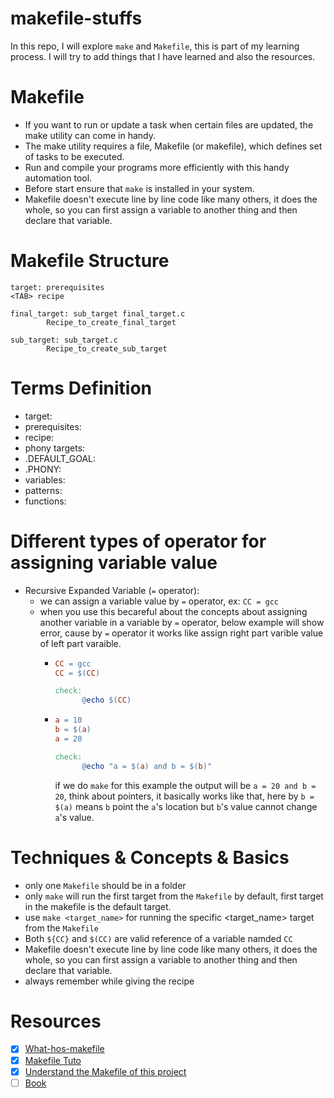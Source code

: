 # makefile-stuffs

In this repo, I will explore `make` and `Makefile`, this is part of my learning process. I will try to add things that I have learned and also the resources. 

# Makefile

- If you want to run or update a task when certain files are updated, the make utility can come in handy. 
- The make utility requires a file, Makefile (or makefile), which defines set of tasks to be executed. 
- Run and compile your programs more efficiently with this handy automation tool. 
- Before start ensure that `make` is installed in your system.
- Makefile doesn't execute line by line code like many others, it does the whole, so you can first assign a variable to another thing and then declare that variable.

# Makefile Structure

```shell script
target: prerequisites
<TAB> recipe
```

```shell script
final_target: sub_target final_target.c
        Recipe_to_create_final_target

sub_target: sub_target.c
        Recipe_to_create_sub_target
```

# Terms Definition

* target: 
* prerequisites: 
* recipe: 
* phony targets: 
* .DEFAULT_GOAL: 
* .PHONY: 
* variables:
* patterns: 
* functions:

# Different types of operator for assigning variable value

* Recursive Expanded Variable (`=` operator):
    - we can assign a variable value by `=` operator, ex: `CC = gcc`
    - when you use this becareful about the concepts about assigning another variable in a variable by `=` operator, below example will show error, cause by `=` operator it works like assign right part varible value of left part varaible.
        - ```Makefile
          CC = gcc
          CC = $(CC)
          
          check:
                @echo $(CC)
          ```
        - ```Makefile
          a = 10
          b = $(a)
          a = 20
          
          check:
                @echo "a = $(a) and b = $(b)"
          ```
          if we do `make` for this example the output will be `a = 20 and b = 20`, think about pointers, it basically works like that, here by `b = $(a)` means `b` point the `a`'s location but `b`'s value cannot change `a`'s value.


# Techniques & Concepts & Basics

- only one `Makefile` should be in a folder
- only `make` will run the first target from the `Makefile` by default, first target in the makefile is the default target.
- use `make <target_name>` for running the specific <target_name> target from the `Makefile` 
- Both `${CC}` and `$(CC)` are valid reference of a variable namded `CC`
- Makefile doesn't execute line by line code like many others, it does the whole, so you can first assign a variable to another thing and then declare that variable.
- always remember <TAB> while giving the recipe

# Resources

- [x] [What-hos-makefile](https://opensource.com/article/18/8/what-how-makefile)
- [x] [Makefile Tuto](https://makefiletutorial.com/#static-pattern-rules)
- [x] [Understand the Makefile of this project](https://github.com/thockin/go-build-template)
- [ ] [Book](https://www.gnu.org/software/make/manual/html_node/index.html)